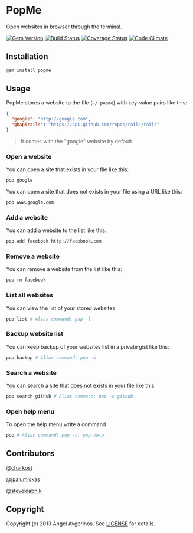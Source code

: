# PopMe

Open websites in browser through the terminal.

[![Gem Version](https://badge.fury.io/rb/popme.png)][rubygems]
[![Build Status](https://secure.travis-ci.org/eavgerinos/popme.png?branch=master)][travis]
[![Coverage Status](https://coveralls.io/repos/eavgerinos/popme/badge.png?branch=master)][coveralls]
[![Code Climate](https://codeclimate.com/github/eavgerinos/popme.png)][codeclimate]


## Installation

```sh
gem install popme
```

## Usage

PopMe stores a website to the file (`~/.popme`) with key-value pairs like this:

```JSON
{
  "google": "http://google.com",
  "ghapirails": "https://api.github.com/repos/rails/rails"
}
```
> It comes with the "google" website by default.

### Open a website

You can open a site that exists in your file like this:

```sh
pop google
```

You can open a site that does not exists in your file using a URL like this:

```sh
pop www.google.com
```

### Add a website

You can add a website to the list like this:

```sh
pop add facebook http://facebook.com
```

### Remove a website
You can remove a website from the list like this:

```sh
pop rm facebook
```

### List all websites

You can view the list of your stored websites

```sh
pop list # Alias command: pop -l
```

### Backup website list

You can keep backup of your websites list in a private gist like this:

```sh
pop backup # Alias command: pop -b
```

### Search a website

You can search a site that does not exists in your file like this:

```sh
pop search github # Alias command: pop -s github
```

### Open help menu

To open the help menu write a command

```sh
pop # Alias command: pop -h, pop help
```

## Contributors
[@charkost](https://github.com/charkost)

[@jpalumickas](https://github.com/jpalumickas)

[@steveklabnik](https://github.com/steveklabnik)

## Copyright
Copyright (c) 2013 Angel Avgerinos.
See [LICENSE][] for details.

[rubygems]: https://rubygems.org/gems/popme
[travis]: http://travis-ci.org/eavgerinos/popme
[coveralls]: https://coveralls.io/r/eavgerinos/popme
[codeclimate]: https://codeclimate.com/github/eavgerinos/popme

[license]: LICENSE.txt
